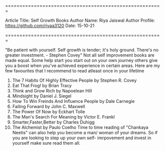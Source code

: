 
=======================================================

Article Title: Self Growth Books
Author Name: Riya Jaiswal
Author Profile: https://github.com/riyaa3120
Date: 15-10-21

=======================================================

"Be patient with yourself. Self growth is tender; it's holy ground. There's no greater investment. - Stephen Covey"
Not all self improvement books are made equal. Some help start you start out on your own journey others give you a boost when you've achieved experience in certain areas.
Here are my few favourites that I recommend to read atleast once in your lifetime
1) The 7 Habits Of Highly Effective People by Stephen R. Covey
2) Eat That Frog! by Brian Tracy
3) Think and Grow Rich by Napoelean Hill
4) Mindsight by Daniel J. Siegel
5) How To Win Freinds And Influence People by Dale Carnegie
6) Failing Forward by John C. Maxwell
7) The Power Of Now by Eckhart Tolle
8) The Man's Search For Meaning by Victor E. Frankl
9) Smarter,Faster,Better by Charles Duhigg
10) The Alchemist by Paulo Coelho
        Time to time reading of "Chankaya Neetis" can also help you become a man/ woman of your dreams. So if you are looking to step up your own self- imrpovement and invest in yourself make sure read them all. 

